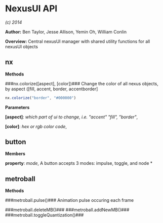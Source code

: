 NexusUI API
===========
*(c) 2014*

**Author:** Ben Taylor, Jesse Allison, Yemin Oh, William Conlin

**Overview:** Central nexusUI manager with shared utility functions for all nexusUI objects

nx
----
**Methods**

###nx.colorize(\[aspect\], \[color\])###
Change the color of all nexus objects, by aspect ([fill, accent, border, accentborder]

```js
nx.colorize("border", "#000000")
```



**Parameters**

**[aspect]**:  *which part of ui to change, i.e. "accent" "fill", "border"*,  


**[color]**:  *hex or rgb color code*,  


button
--------
**Members**

**property**:  *mode*,  A button accepts 3 modes: impulse, toggle, and node *

metroball
-----------
**Methods**

###metroball.pulse()###
Animation pulse occuring each frame


###metroball.deleteMB()###
###metroball.addNewMB()###
###metroball.toggleQuantization()###
